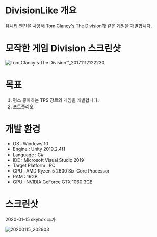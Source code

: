# DivisionLike 개요
유니티 엔진을 사용해 Tom Clancy's The Division과 같은 게임을 개발합니다.

# 모작한 게임 Division 스크린샷
![Tom Clancy's The Division™_20171112122230](https://user-images.githubusercontent.com/29808782/72430650-46e28200-37d6-11ea-8d93-8d0e4676b533.jpg)

# 목표
1. 평소 좋아하는 TPS 장르의 게임을 개발합니다.
2. 포트폴리오

# 개발 환경
- OS : Windows 10
- Engine : Unity 2019.2.4f1
- Language : C#
- IDE : Microsoft Visual Studio 2019
- Target Platform : PC
- CPU : AMD Ryzen 5 2600 Six-Core Processor
- RAM : 16GB
- GPU : NVIDIA GeForce GTX 1060 3GB

# 스크린샷
2020-01-15 skybox 추가

![20200115_202903](https://user-images.githubusercontent.com/29808782/72430514-ef441680-37d5-11ea-8434-fbd563e20a2e.png)
